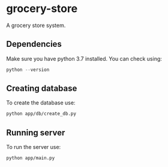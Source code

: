 # grocery-store
A grocery store system.


## Dependencies

Make sure you have python 3.7 installed. You can check using:

```python
python --version
```

## Creating database

To create the database use:
```sh
python app/db/create_db.py
```

## Running server

To run the server use:
```sh
python app/main.py
```
